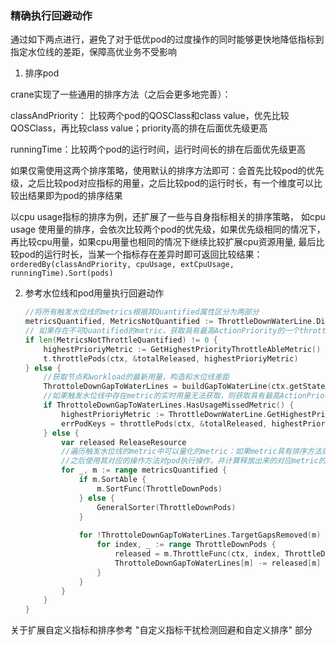 ### 精确执行回避动作
通过如下两点进行，避免了对于低优pod的过度操作的同时能够更快地降低指标到指定水位线的差距，保障高优业务不受影响
1. 排序pod


crane实现了一些通用的排序方法（之后会更多地完善）：

classAndPriority： 比较两个pod的QOSClass和class value，优先比较QOSClass，再比较class value；priority高的排在后面优先级更高

runningTime：比较两个pod的运行时间，运行时间长的排在后面优先级更高

如果仅需使用这两个排序策略，使用默认的排序方法即可：会首先比较pod的优先级，之后比较pod对应指标的用量，之后比较pod的运行时长，有一个维度可以比较出结果即为pod的排序结果

以cpu usage指标的排序为例，还扩展了一些与自身指标相关的排序策略， 如cpu usage 使用量的排序，会依次比较两个pod的优先级，如果优先级相同的情况下，再比较cpu用量，如果cpu用量也相同的情况下继续比较扩展cpu资源用量, 最后比较pod的运行时长，当某一个指标存在差异时即可返回比较结果：`orderedBy(classAndPriority, cpuUsage, extCpuUsage, runningTime).Sort(pods)`


2. 参考水位线和pod用量执行回避动作
   ```go
   //将所有触发水位线的metrics根据其Quantified属性区分为两部分
   metricsQuantified, MetricsNotQuantified := ThrottleDownWaterLine.DivideMetricsByQuantified()
   // 如果存在不可Quantified的metric，获取具有最高ActionPriority的一个throttleAble的metric对所选择的所有pod进行操作
   if len(MetricsNotThrottleQuantified) != 0 {
       highestPrioriyMetric := GetHighestPriorityThrottleAbleMetric()
       t.throttlePods(ctx, &totalReleased, highestPrioriyMetric)
   } else {
       //获取节点和workload的最新用量，构造和水位线差距
       ThrottoleDownGapToWaterLines = buildGapToWaterLine(ctx.getStateFunc())
       //如果触发水位线中存在metric的实时用量无法获取，则获取具有最高ActionPriority的一个throttleAble的metric对所选择的所有pod进行压制操作
       if ThrottoleDownGapToWaterLines.HasUsageMissedMetric() {
           highestPrioriyMetric := ThrottleDownWaterLine.GetHighestPriorityThrottleAbleMetric()
           errPodKeys = throttlePods(ctx, &totalReleased, highestPrioriyMetric)
       } else {
           var released ReleaseResource
           //遍历触发水位线的metric中可以量化的metric：如果metric具有排序方法则直接使用其SortFunc对pod进行排序，否则使用GeneralSorter排序；
           //之后使用其对应的操作方法对pod执行操作，并计算释放出来的对应metric的资源量，直到对应metric到水位线的差距已不存在
           for _, m := range metricsQuantified {
               if m.SortAble {
                   m.SortFunc(ThrottleDownPods)
               } else {
                   GeneralSorter(ThrottleDownPods)
               }
       
               for !ThrottoleDownGapToWaterLines.TargetGapsRemoved(m) {
                   for index, _ := range ThrottleDownPods {
                       released = m.ThrottleFunc(ctx, index, ThrottleDownPods, &totalReleased)
                       ThrottoleDownGapToWaterLines[m] -= released[m]
                   }
               }
           }
       }
   }
   ```
关于扩展自定义指标和排序参考 "自定义指标干扰检测回避和自定义排序" 部分
